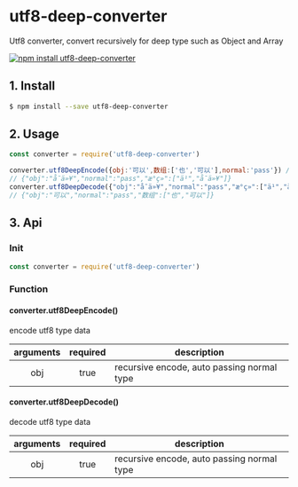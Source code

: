 # utf8-deep-converter

Utf8 converter, convert recursively for deep type such as Object and Array

[![npm install utf8-deep-converter](https://nodei.co/npm/utf8-deep-converter.png?mini=true)](https://www.npmjs.com/package/utf8-deep-converter)

## 1. Install

```bash
$ npm install --save utf8-deep-converter
```

## 2. Usage

```javascript
const converter = require('utf8-deep-converter')

converter.utf8DeepEncode({obj:'可以',数组:['也','可以'],normal:'pass'}) //utf8 encode
// {"obj":"å¯ä»¥","normal":"pass","æ°ç»":["ä¹","å¯ä»¥"]}
converter.utf8DeepDecode({"obj":"å¯ä»¥","normal":"pass","æ°ç»":["ä¹","å¯ä»¥"]}) //utf8 decode
// {"obj":"可以","normal":"pass","数组":["也","可以"]}
```

## 3. Api

### Init

```javascript
const converter = require('utf8-deep-converter')
```

### Function

#### converter.utf8DeepEncode()

encode utf8 type data

|arguments|required|description|
|:------:|:------:|------|
|obj|true|recursive encode, auto passing normal type|

#### converter.utf8DeepDecode()

decode utf8 type data

|arguments|required|description|
|:------:|:------:|------|
|obj|true|recursive encode, auto passing normal type|
